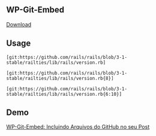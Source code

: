WP-Git-Embed
--------

[Download](https://github.com/gbaptista/wp-git-embed/archive/master.zip)

Usage
--------

```
[git:https://github.com/rails/rails/blob/3-1-stable/railties/lib/rails/version.rb]
```

```
[git:https://github.com/rails/rails/blob/3-1-stable/railties/lib/rails/version.rb{8}]
```

```
[git:https://github.com/rails/rails/blob/3-1-stable/railties/lib/rails/version.rb{6:10}]
```

Demo
--------

[WP-Git-Embed: Incluindo Arquivos do GitHub no seu Post](http://gbaptista.com/2013/02/13/wp-git-embed-incluindo-arquivos-do-github-no-seu-post/)
